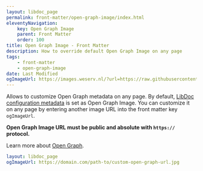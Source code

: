 ```yaml
---
layout: libdoc_page
permalink: front-matter/open-graph-image/index.html
eleventyNavigation:
    key: Open Graph Image
    parent: Front Matter
    order: 100
title: Open Graph Image - Front Matter
description: How to override default Open Graph Image on any page
tags:
    - front-matter
    - open-graph-image
date: Last Modified
ogImageUrl: https://images.weserv.nl/?url=https://raw.githubusercontent.com/olivier3lanc/photographies/master/paysages/hiver/foret_sapins_hiver_col_pre_img_4917_size_2560x1706.webp&w=1200&h=600&fit=cover&q=30&output=webp
---
```

Allows to customize Open Graph metadata on any page. By default, [LibDoc configuration metadata](/content/configuration/open-graph-image.md) is set as Open Graph Image. You can customize it on any page by entering another image URL into the front matter key `ogImageUrl`.

**Open Graph Image URL must be public and absolute with `https://` protocol.**

Learn more about [Open Graph](https://ogp.me/).

```yaml
layout: libdoc_page
ogImageUrl: https://domain.com/path-to/custom-open-graph-url.jpg
```
